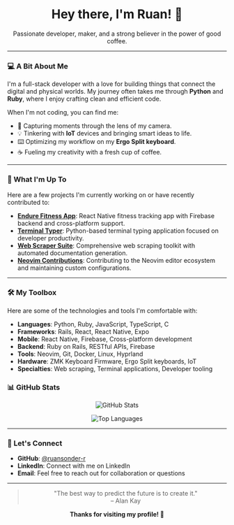 <div align="center">
  <h1>Hey there, I'm Ruan! 👋</h1>
  <p>
    Passionate developer, maker, and a strong believer in the power of good coffee.
  </p>
</div>

---

### 💻 A Bit About Me

I'm a full-stack developer with a love for building things that connect the digital and physical worlds. My journey often takes me through **Python** and **Ruby**, where I enjoy crafting clean and efficient code.

When I'm not coding, you can find me:
- 📸 Capturing moments through the lens of my camera.
- 💡 Tinkering with **IoT** devices and bringing smart ideas to life.
- ⌨️ Optimizing my workflow on my **Ergo Split keyboard**.
- ☕ Fueling my creativity with a fresh cup of coffee.

---

### 🚀 What I'm Up To

Here are a few projects I'm currently working on or have recently contributed to:

- **[Endure Fitness App](https://github.com/ruansonder-r/react_endure)**: React Native fitness tracking app with Firebase backend and cross-platform support.
- **[Terminal Typer](https://github.com/ruansonder-r/terminal_typer)**: Python-based terminal typing application focused on developer productivity.
- **[Web Scraper Suite](https://github.com/ruansonder-r/webscraper)**: Comprehensive web scraping toolkit with automated documentation generation.
- **[Neovim Contributions](https://github.com/ruansonder-r/neovim)**: Contributing to the Neovim editor ecosystem and maintaining custom configurations.

---

### 🛠️ My Toolbox

Here are some of the technologies and tools I'm comfortable with:

- **Languages**: Python, Ruby, JavaScript, TypeScript, C
- **Frameworks**: Rails, React, React Native, Expo
- **Mobile**: React Native, Firebase, Cross-platform development
- **Backend**: Ruby on Rails, RESTful APIs, Firebase
- **Tools**: Neovim, Git, Docker, Linux, Hyprland
- **Hardware**: ZMK Keyboard Firmware, Ergo Split keyboards, IoT
- **Specialties**: Web scraping, Terminal applications, Developer tooling

### 📊 GitHub Stats

<div align="center">
  
![GitHub Stats](https://github-readme-stats.vercel.app/api?username=ruansonder-r&show_icons=true&theme=tokyonight&hide_border=true&count_private=true)

![Top Languages](https://github-readme-stats.vercel.app/api/top-langs/?username=ruansonder-r&layout=compact&theme=tokyonight&hide_border=true)

</div>

---

### 🤝 Let's Connect

- **GitHub**: [@ruansonder-r](https://github.com/ruansonder-r)
- **LinkedIn**: Connect with me on LinkedIn
- **Email**: Feel free to reach out for collaboration or questions

---

<div align="center">

> "The best way to predict the future is to create it."  
> – Alan Kay

**Thanks for visiting my profile! 🚀**

</div>
